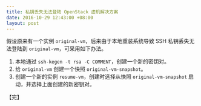 ```yaml
---
title: 私钥丢失无法登陆 OpenStack 虚机解决方案
date: 2016-10-29 12:43:00 +08:00
layout: post
---
```


假设原来有一个实例 `original-vm`，后来由于本地重装系统导致 SSH 私钥丢失无法登陆到 `original-vm`，可采用如下办法。

1. 本地通过 `ssh-kegen -t rsa -C COMMENT`，创建一个新的密钥对。
2. 给 `original-vm` 创建一个快照 `original-vm-snapshot`。
3. 创建一个新的实例 `resume-vm`，创建时选择从快照 `original-vm-snapshot` 启动，并选择上面创建的新密钥对。

【完】